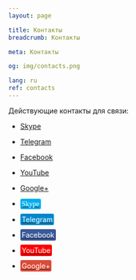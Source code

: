 ```yaml
---
layout: page

title: Контакты
breadcrumb: Контакты

meta: Контакты

og: img/contacts.png

lang: ru
ref: contacts
---
```


Действующие контакты для связи:

- <a href="skype:chutkoy89?call" target="_blank">Skype</a>
- <a href="https://t.me/chutkoy" target="_blank">Telegram</a>
- <a href="https://www.facebook.com/lincolnvirus" target="_blank">Facebook</a>
- <a href="https://www.youtube.com/channel/UCiAxh-kQbW00em5SX1I5n6Q" target="_blank">YouTube</a>
- <a href="https://plus.google.com/+%D0%95%D0%B2%D0%B3%D0%B5%D0%BD%D0%B8%D0%B9%D0%A0%D1%83%D1%81%D1%81%D0%BA%D0%B8%D0%B9%D0%A7%D1%83%D1%82%D0%BA%D0%BE%D0%B989" target="_blank">Google+</a>

- <a href="skype:chutkoy89?call" target="_blank"><span style="background-color:#00aff0; color:white; padding:3px; border-radius: 3px; font-family:helvetica rounded bold">Skype</span></a>

- <a href="https://t.me/chutkoy" target="_blank"><span style="background-color:#0088cc; color:white; padding:3px; border-radius: 3px; font face:roboto">Telegram</span></a>

- <a href="https://www.facebook.com/lincolnvirus" target="_blank"><span style="background-color:#3b5998; color:white; padding:3px; border-radius: 3px; font face:klavika">Facebook</span></a>

- <a href="https://www.youtube.com/channel/UCiAxh-kQbW00em5SX1I5n6Q" target="_blank"><span style="background-color:#ff0000; color:white; padding:3px; border-radius: 3px; font face:alternate gothic No. 2">YouTube</span></a>

- <a href="https://plus.google.com/+%D0%95%D0%B2%D0%B3%D0%B5%D0%BD%D0%B8%D0%B9%D0%A0%D1%83%D1%81%D1%81%D0%BA%D0%B8%D0%B9%D0%A7%D1%83%D1%82%D0%BA%D0%BE%D0%B989" target="_blank"><span style="background-color:#dd4b39; color:white; padding:3px; border-radius: 3px; font face:futura">Google+</span></a>

